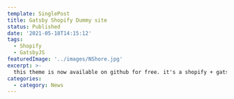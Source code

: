 ```yaml
---
template: SinglePost
title: Gatsby Shopify Dummy site
status: Published
date: '2021-05-18T14:15:12'
tags:
  - Shopify
  - GatsbyJS
featuredImage: '../images/NShore.jpg'
excerpt: >-
  this theme is now available on github for free. it's a shopify + gatsby starter theme for digital commerce
categories:
  - category: News
---
```



